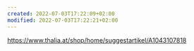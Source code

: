 ```yaml
---
created: 2022-07-03T17:22:09+02:00
modified: 2022-07-03T17:22:21+02:00
---
```


https://www.thalia.at/shop/home/suggestartikel/A1043107818
